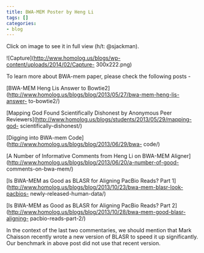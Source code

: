 ```yaml
---
title: BWA-MEM Poster by Heng Li
tags: []
categories:
- blog
---
```

Click on image to see it in full view (h/t: @sjackman).
<!--more-->

![Capture](http://www.homolog.us/blogs/wp-content/uploads/2014/02/Capture-
300x222.png)

To learn more about BWA-mem paper, please check the following posts -

[BWA-MEM Heng Lis Answer to
Bowtie2](http://www.homolog.us/blogs/blog/2013/05/27/bwa-mem-heng-lis-answer-
to-bowtie2/)

[Mapping God Found Scientifically Dishonest by Anonymous Peer
Reviewers](http://www.homolog.us/blogs/students/2013/05/29/mapping-god-
scientifically-dishonest/)

[Digging into BWA-mem Code](http://www.homolog.us/blogs/blog/2013/06/29/bwa-
code/)

[A Number of Informative Comments from Heng Li on BWA-MEM
Aligner](http://www.homolog.us/blogs/blog/2013/06/20/a-number-of-good-
comments-on-bwa-mem/)

[Is BWA-MEM as Good as BLASR for Aligning PacBio Reads? Part
1](http://www.homolog.us/blogs/blog/2013/10/23/bwa-mem-blasr-look-pacbios-
newly-released-human-data/)

[Is BWA-MEM as Good as BLASR for Aligning PacBio Reads? Part
2](http://www.homolog.us/blogs/blog/2013/10/28/bwa-mem-good-blasr-aligning-
pacbio-reads-part-2/)

In the context of the last two commentaries, we should mention that Mark
Chaisson recently wrote a new version of BLASR to speed it up significantly.
Our benchmark in above post did not use that recent version.

